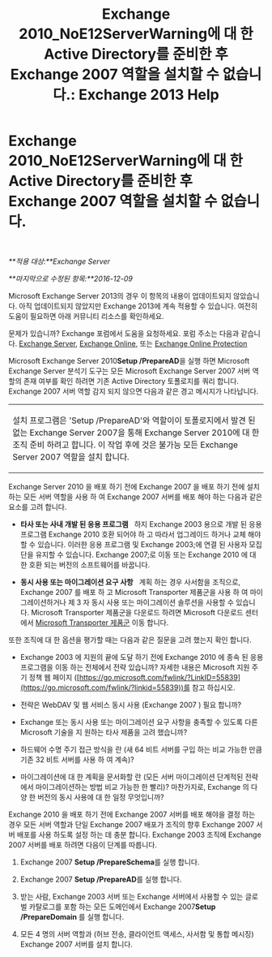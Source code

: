 ﻿---
title: 'Exchange 2010_NoE12ServerWarning에 대 한 Active Directory를 준비한 후 Exchange 2007 역할을 설치할 수 없습니다.: Exchange 2013 Help'
TOCTitle: Exchange 2010_NoE12ServerWarning에 대 한 Active Directory를 준비한 후 Exchange 2007 역할을 설치할 수 없습니다.
ms:assetid: 4e579f69-0de9-421c-ba31-4e63a25e6a45
ms:mtpsurl: https://technet.microsoft.com/ko-kr/library/ms.exch.setupreadiness.noe12serverwarning(v=EXCHG.150)
ms:contentKeyID: 50483100
ms.date: 05/22/2018
mtps_version: v=EXCHG.150
ms.translationtype: MT
---

# Exchange 2010\_NoE12ServerWarning에 대 한 Active Directory를 준비한 후 Exchange 2007 역할을 설치할 수 없습니다.

 

_**적용 대상:**Exchange Server_

_**마지막으로 수정된 항목:**2016-12-09_

Microsoft Exchange Server 2013의 경우 이 항목의 내용이 업데이트되지 않았습니다. 아직 업데이트되지 않았지만 Exchange 2013에 계속 적용할 수 있습니다. 여전히 도움이 필요하면 아래 커뮤니티 리소스를 확인하세요.

문제가 있습니까? Exchange 포럼에서 도움을 요청하세요. 포럼 주소는 다음과 같습니다. [Exchange Server](https://go.microsoft.com/fwlink/p/?linkid=60612), [Exchange Online](https://go.microsoft.com/fwlink/p/?linkid=267542), 또는 [Exchange Online Protection](https://go.microsoft.com/fwlink/p/?linkid=285351)

Microsoft Exchange Server 2010**Setup /PrepareAD**을 실행 하면 Microsoft Exchange Server 분석기 도구는 모든 Microsoft Exchange Server 2007 서버 역할의 존재 여부를 확인 하려면 기존 Active Directory 토폴로지를 쿼리 합니다. Exchange 2007 서버 역할 감지 되지 않으면 다음과 같은 경고 메시지가 나타납니다.


<table>
<colgroup>
<col style="width: 100%" />
</colgroup>
<tbody>
<tr class="odd">
<td><p>설치 프로그램은 'Setup /PrepareAD'와 역할이이 토폴로지에서 발견 된 없는 Exchange Server 2007을 통해 Exchange Server 2010에 대 한 조직 준비 하려고 합니다. 이 작업 후에 것은 불가능 모든 Exchange Server 2007 역할을 설치 합니다.</p></td>
</tr>
</tbody>
</table>


Exchange Server 2010 을 배포 하기 전에 Exchange 2007 을 배포 하기 전에 설치 하는 모든 서버 역할을 사용 하 여 Exchange 2007 서버를 배포 해야 하는 다음과 같은 요소를 고려 합니다.

  - **타사 또는 사내 개발 된 응용 프로그램**   하지 Exchange 2003 용으로 개발 된 응용 프로그램 Exchange 2010 호환 되어야 하 고 따라서 업그레이드 하거나 교체 해야할 수 있습니다. 이러한 응용 프로그램 및 Exchange 2003;에 연결 된 사용자 모집단을 유지할 수 있습니다. Exchange 2007;로 이동 또는 Exchange 2010 에 대 한 호환 되는 버전의 소프트웨어를 바꿉니다.

  - **동시 사용 또는 마이그레이션 요구 사항**   계획 하는 경우 사서함을 조직으로, Exchange 2007 를 배포 하 고 Microsoft Transporter 제품군을 사용 하 여 마이그레이션하거나 제 3 자 동시 사용 또는 마이그레이션 솔루션을 사용할 수 있습니다. Microsoft Transporter 제품군을 다운로드 하려면 Microsoft 다운로드 센터에서 [Microsoft Transporter 제품군](http://go.microsoft.com/fwlink/?linkid=82688) 이동 합니다.

또한 조직에 대 한 옵션을 평가할 때는 다음과 같은 질문을 고려 했는지 확인 합니다.

  - Exchange 2003 에 지원의 끝에 도달 하기 전에 Exchange 2010 에 종속 된 응용 프로그램을 이동 하는 전체에서 전략 있습니까? 자세한 내용은 Microsoft 지원 주기 정책 웹 페이지 ([https://go.microsoft.com/fwlink/?LinkID=55839](https://go.microsoft.com/fwlink/?linkid=55839))를 참고 하십시오.

  - 전략은 WebDAV 및 웹 서비스 동시 사용 (Exchange 2007 ) 필요 합니까?

  - Exchange 또는 동시 사용 또는 마이그레이션 요구 사항을 충족할 수 있도록 다른 Microsoft 기술을 지 원하는 타사 제품을 고려 했습니까?

  - 하드웨어 수명 주기 접근 방식을 란 (새 64 비트 서버를 구입 하는 비교 가능한 만큼 기존 32 비트 서버를 사용 하 여 계속)?

  - 마이그레이션에 대 한 계획을 문서화할 란 (모든 서버 마이그레이션 단계적된 전략에서 마이그레이션하는 방법 비교 가능한 한 빨리)? 마찬가지로, Exchange 의 다양 한 버전의 동시 사용에 대 한 일정 무엇입니까?

Exchange 2010 을 배포 하기 전에 Exchange 2007 서버를 배포 해야을 결정 하는 경우 모든 서버 역할과 단일 Exchange 2007 배포가 조직의 향후 Exchange 2007 서버 배포를 사용 하도록 설정 하는 데 충분 합니다. Exchange 2003 조직에 Exchange 2007 서버를 배포 하려면 다음이 단계를 따릅니다.

1.  Exchange 2007 **Setup /PrepareSchema**를 실행 합니다.

2.  Exchange 2007 **Setup /PrepareAD**를 실행 합니다.

3.  받는 사람, Exchange 2003 서버 또는 Exchange 서버에서 사용할 수 있는 글로벌 카탈로그를 포함 하는 모든 도메인에서 Exchange 2007**Setup /PrepareDomain** 를 실행 합니다.

4.  모든 4 명의 서버 역할과 (허브 전송, 클라이언트 액세스, 사서함 및 통합 메시징) Exchange 2007 서버를 설치 합니다.

